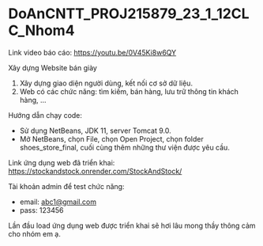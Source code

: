 # DoAnCNTT_PROJ215879_23_1_12CLC_Nhom4

Link video báo cáo: https://youtu.be/0V45Ki8w6QY

Xây dựng Website bán giày	
1. Xây dựng giao diện người dùng, kết nối cơ sở dữ liệu.
2. Web có các chức năng: tìm kiếm, bán hàng, lưu trữ thông tin khách hàng, ...

Hướng dẫn chạy code:
- Sử dụng NetBeans, JDK 11, server Tomcat 9.0.
- Mở NetBeans, chọn File, chọn Open Project, chọn folder shoes_store_final, cuối cùng thêm những thư viện được yêu cầu.

Link ứng dụng web đã triển khai: https://stockandstock.onrender.com/StockAndStock/

Tài khoản admin để test chức năng:
- email: abc1@gmail.com
- pass: 123456

Lần đầu load ứng dụng web được triển khai sẽ hơi lâu mong thầy thông cảm cho nhóm em ạ.